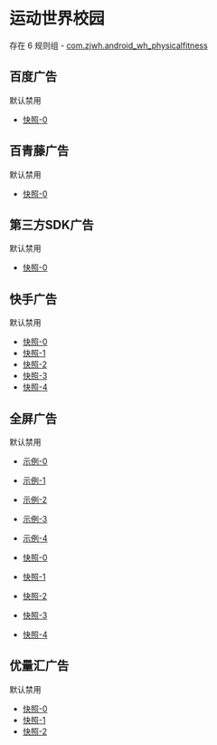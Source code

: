 # 运动世界校园

存在 6 规则组 - [com.zjwh.android_wh_physicalfitness](/src/apps/com.zjwh.android_wh_physicalfitness.ts)

## 百度广告

默认禁用

- [快照-0](https://i.gkd.li/import/13554229)

## 百青藤广告

默认禁用

- [快照-0](https://i.gkd.li/import/12673349)

## 第三方SDK广告

默认禁用

- [快照-0](https://i.gkd.li/import/12673476)

## 快手广告

默认禁用

- [快照-0](https://i.gkd.li/import/12673495)
- [快照-1](https://i.gkd.li/import/12826112)
- [快照-2](https://i.gkd.li/import/12826124)
- [快照-3](https://i.gkd.li/import/13228216)
- [快照-4](https://i.gkd.li/import/13601132)

## 全屏广告

默认禁用

- [示例-0](https://m.gkd.li/110102406/279e460d-602c-43a5-a742-77226be5cfda)
- [示例-1](https://m.gkd.li/110102406/8dd73677-9cc2-407f-ad17-cfb4ed6489b1)
- [示例-2](https://m.gkd.li/110102406/4a22e758-ec66-48ff-ad30-3e743d6d0b0d)
- [示例-3](https://m.gkd.li/110102406/9469922a-6e8c-48cd-a2cc-fda9142ab8b9)
- [示例-4](https://m.gkd.li/110102406/f5f08706-2232-4d87-b747-a663e2d1a497)

- [快照-0](https://i.gkd.li/i/14755382)
- [快照-1](https://i.gkd.li/i/14757386)
- [快照-2](https://i.gkd.li/i/14757683)
- [快照-3](https://i.gkd.li/i/15145690)
- [快照-4](https://i.gkd.li/i/15145708)

## 优量汇广告

默认禁用

- [快照-0](https://i.gkd.li/import/12673231)
- [快照-1](https://i.gkd.li/import/12673523)
- [快照-2](https://i.gkd.li/import/13166472)
